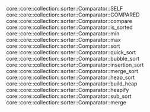 core::core::collection::sorter::Comparator::SELF
core::core::collection::sorter::Comparator::COMPARED
core::core::collection::sorter::Comparator::compare
core::core::collection::sorter::Comparator::is_sorted
core::core::collection::sorter::Comparator::min
core::core::collection::sorter::Comparator::max
core::core::collection::sorter::Comparator::sort
core::core::collection::sorter::Comparator::quick_sort
core::core::collection::sorter::Comparator::bubble_sort
core::core::collection::sorter::Comparator::insertion_sort
core::core::collection::sorter::Comparator::merge_sort
core::core::collection::sorter::Comparator::heap_sort
core::core::collection::sorter::Comparator::build_heap
core::core::collection::sorter::Comparator::heapify
core::core::collection::sorter::Comparator::sub_sort
core::core::collection::sorter::Comparator::merge
